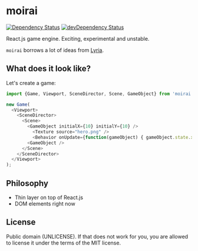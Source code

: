 # moirai
[![Dependency Status](https://david-dm.org/freezedev/moirai.svg)](https://david-dm.org/freezedev/moirai)
[![devDependency Status](https://david-dm.org/freezedev/moirai/dev-status.svg)](https://david-dm.org/freezedev/moirai#info=devDependencies)

React.js game engine. Exciting, experimental and unstable.

`moirai` borrows a lot of ideas from [Lyria](http://github.com/freezedev/lyria).

## What does it look like?

Let's create a game:
```javascript
import {Game, Viewport, SceneDirector, Scene, GameObject} from 'moirai';

new Game(
  <Viewport>
    <SceneDirector>
      <Scene>
        <GameObject initialX={10} initialY={10} />
          <Texture source="hero.png" />
          <Behavior onUpdate={function(gameObject) { gameObject.state.x += 5 }} />
        <GameObject />
      </Scene>
    </SceneDirector>
  </Viewport>
);
```

## Philosophy
- Thin layer on top of React.js
- DOM elements right now

## License
Public domain (UNLICENSE). If that does not work for you, you are allowed to license it under the terms of the MIT license.
